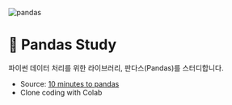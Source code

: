 ![pandas](https://pandas.pydata.org/docs/_static/pandas.svg)

# 🐼 Pandas Study
파이썬 데이터 처리를 위한 라이브러리, 판다스(Pandas)를 스터디합니다.
* Source: [10 minutes to pandas](https://pandas.pydata.org/pandas-docs/stable/user_guide/10min.html#minutes-to-pandas)
* Clone coding with Colab

